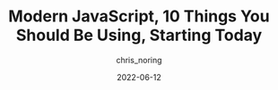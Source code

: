 ---
author: chris_noring
date: 2022-06-12
permalink: false
publisher: thepracticaldev
tags:
  - javascript
target_url: https://dev.to/azure/modern-javascript-10-things-you-should-be-using-starting-today-1adm
title: Modern JavaScript, 10 Things You Should Be Using, Starting Today
---